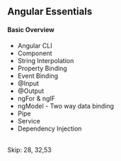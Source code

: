 ## Angular Essentials
#### Basic Overview
- Angular CLI
- Component
- String Interpolation
- Property Binding
- Event Binding
- @Input
- @Output
- ngFor & ngIF
- ngModel - Two way data binding
- Pipe
- Service
- Dependency Injection




<br>
Skip: 28, 32,53